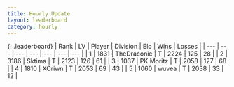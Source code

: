 ```yaml
---
title: Hourly Update
layout: leaderboard
category: hourly
---
```


{: .leaderboard}
| Rank | LV | Player | Division | Elo | Wins | Losses |
| --- | --- | --- | --- | --- | --- | --- |
| <span data-change="0">1</span> | 1831 | <span title="ID: 544310">TheDraconic</span> | T | <span data-change="0">2224</span> | <span data-change="0">125</span> | <span data-change="0">28</span> |
| <span data-change="0">2</span> | 3186 | <span title="ID: 353063">Sktima</span> | T | <span data-change="15">2123</span> | <span data-change="3">126</span> | <span data-change="0">61</span> |
| <span data-change="0">3</span> | 1037 | <span title="ID: 427478">PK Moritz</span> | T | <span data-change="0">2058</span> | <span data-change="0">127</span> | <span data-change="0">68</span> |
| <span data-change="0">4</span> | 1810 | <span title="ID: 448883">XCriwn</span> | T | <span data-change="0">2053</span> | <span data-change="0">69</span> | <span data-change="0">43</span> |
| <span data-change="0">5</span> | 1060 | <span title="ID: 740957">wuvea</span> | T | <span data-change="0">2038</span> | <span data-change="0">33</span> | <span data-change="0">12</span> |